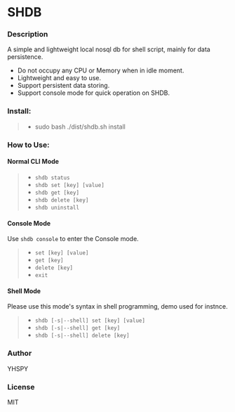 # SHDB

### Description
A simple and lightweight local nosql db for shell script, mainly for data persistence.

* Do not occupy any CPU or Memory when in idle moment.
* Lightweight and easy to use.
* Support persistent data storing.
* Support console mode for quick operation on SHDB.

### Install:

>* sudo bash ./dist/shdb.sh install

### How to Use:

#### Normal CLI Mode
>* `shdb status`
>* `shdb set [key] [value]`
>* `shdb get [key]`
>* `shdb delete [key]`
>* `shdb uninstall`

#### Console Mode

Use `shdb console` to enter the Console mode.

>* `set [key] [value]`
>* `get [key]`
>* `delete [key]`
>* `exit`

#### Shell Mode

Please use this mode's syntax in shell programming, demo used for instnce.

>* `shdb [-s|--shell] set [key] [value]`
>* `shdb [-s|--shell] get [key]`
>* `shdb [-s|--shell] delete [key]`

### Author
YHSPY
### License
MIT
